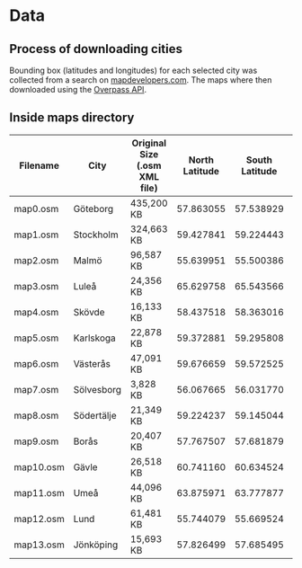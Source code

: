 # Data

## Process of downloading cities

Bounding box (latitudes and longitudes) for each selected city was collected from a search on [mapdevelopers.com](http://www.mapdevelopers.com/geocode_bounding_box.php). The maps where then downloaded using the [Overpass API](https://www.overpass-api.de/).

## Inside maps directory

Filename   |     City    | Original Size (.osm XML file)  | North Latitude | South Latitude | East Longitude | West Longitude
---------- | ----------- | ------------------------------ | -------------- | -------------- | -------------- | --------------
map0.osm   | Göteborg    | 435,200 KB                     | 57.863055      | 57.538929      | 12.193316      | 11.594357
map1.osm   | Stockholm   | 324,663 KB                     | 59.427841      | 59.224443      | 18.198229      | 17.765876
map2.osm   | Malmö       | 96,587 KB                      | 55.639951      | 55.500386      | 13.150761      | 12.881184
map3.osm   | Luleå       | 24,356 KB                      | 65.629758      | 65.543566      | 22.307168      | 22.057593
map4.osm   | Skövde      | 16,133 KB                      | 58.437518      | 58.363016      | 13.910331      | 13.809444
map5.osm   | Karlskoga   | 22,878 KB                      | 59.372881      | 59.295808      | 14.613586      | 14.450197
map6.osm   | Västerås    | 47,091 KB                      | 59.676659      | 59.572525      | 16.653936      | 16.436245
map7.osm   | Sölvesborg  | 3,828 KB                       | 56.067665      | 56.031770      | 14.632777      | 14.555850
map8.osm   | Södertälje  | 21,349 KB                      | 59.224237      | 59.145044      | 17.686328      | 17.553966
map9.osm   | Borås       | 20,407 KB                      | 57.767507      | 57.681879      | 13.042238      | 12.812101
map10.osm  | Gävle       | 26,518 KB                      | 60.741160      | 60.634524      | 17.304316      | 17.074989
map11.osm  | Umeå        | 44,096 KB                      | 63.875971      | 63.777877      | 20.365735      | 20.118188
map12.osm  | Lund        | 61,481 KB                      | 55.744079      | 55.669524      | 13.260202      | 13.135790
map13.osm  | Jönköping   | 15,693 KB                      | 57.826499      | 57.685495      | 14.283289      | 14.093219

